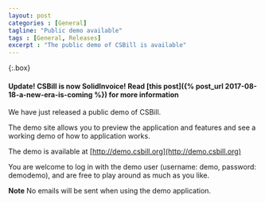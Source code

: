```yaml
---
layout: post
categories : [General]
tagline: "Public demo available"
tags : [General, Releases]
excerpt : "The public demo of CSBill is available"
---
```


{:.box}
#### Update! CSBill is now SolidInvoice! Read [this post]({% post_url 2017-08-18-a-new-era-is-coming %}) for more information

We have just released a public demo of CSBill.

The demo site allows you to preview the application and features and see a working demo of how to application works.

The demo is available at [http://demo.csbill.org](http://demo.csbill.org)

You are welcome to log in with the demo user (username: demo, password: demodemo), and are free to play around as much as you like.

**Note** No emails will be sent when using the demo application.